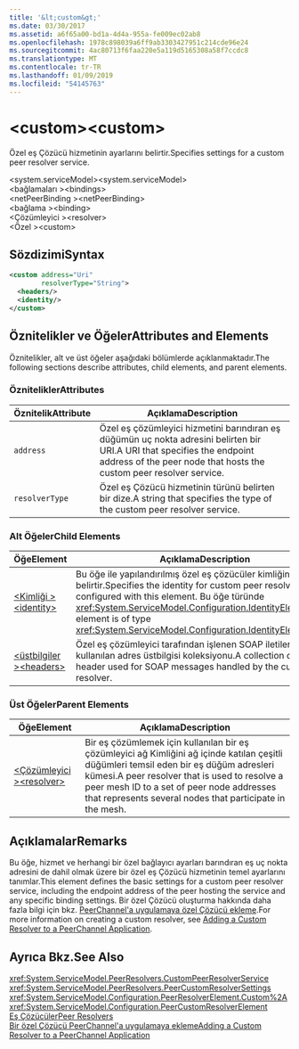 ```yaml
---
title: '&lt;custom&gt;'
ms.date: 03/30/2017
ms.assetid: a6f65a00-bd1a-4d4a-955a-fe009ec02ab8
ms.openlocfilehash: 1978c898039a6ff9ab3303427951c214cde96e24
ms.sourcegitcommit: 4ac80713f6faa220e5a119d5165308a58f7ccdc8
ms.translationtype: MT
ms.contentlocale: tr-TR
ms.lasthandoff: 01/09/2019
ms.locfileid: "54145763"
---
```

# <a name="ltcustomgt"></a><span data-ttu-id="78730-102">&lt;custom&gt;</span><span class="sxs-lookup"><span data-stu-id="78730-102">&lt;custom&gt;</span></span>
<span data-ttu-id="78730-103">Özel eş Çözücü hizmetinin ayarlarını belirtir.</span><span class="sxs-lookup"><span data-stu-id="78730-103">Specifies settings for a custom peer resolver service.</span></span>  
  
<span data-ttu-id="78730-104">\<system.serviceModel></span><span class="sxs-lookup"><span data-stu-id="78730-104">\<system.serviceModel></span></span>  
<span data-ttu-id="78730-105">\<bağlamaları ></span><span class="sxs-lookup"><span data-stu-id="78730-105">\<bindings></span></span>  
<span data-ttu-id="78730-106">\<netPeerBinding ></span><span class="sxs-lookup"><span data-stu-id="78730-106">\<netPeerBinding></span></span>  
<span data-ttu-id="78730-107">\<bağlama ></span><span class="sxs-lookup"><span data-stu-id="78730-107">\<binding></span></span>  
<span data-ttu-id="78730-108">\<Çözümleyici ></span><span class="sxs-lookup"><span data-stu-id="78730-108">\<resolver></span></span>  
<span data-ttu-id="78730-109">\<Özel ></span><span class="sxs-lookup"><span data-stu-id="78730-109">\<custom></span></span>  
  
## <a name="syntax"></a><span data-ttu-id="78730-110">Sözdizimi</span><span class="sxs-lookup"><span data-stu-id="78730-110">Syntax</span></span>  
  
```xml  
<custom address="Uri"
        resolverType="String">
  <headers/>
  <identity/>
</custom>
```  
  
## <a name="attributes-and-elements"></a><span data-ttu-id="78730-111">Öznitelikler ve Öğeler</span><span class="sxs-lookup"><span data-stu-id="78730-111">Attributes and Elements</span></span>  
 <span data-ttu-id="78730-112">Öznitelikler, alt ve üst öğeler aşağıdaki bölümlerde açıklanmaktadır.</span><span class="sxs-lookup"><span data-stu-id="78730-112">The following sections describe attributes, child elements, and parent elements.</span></span>  
  
### <a name="attributes"></a><span data-ttu-id="78730-113">Öznitelikler</span><span class="sxs-lookup"><span data-stu-id="78730-113">Attributes</span></span>  
  
|<span data-ttu-id="78730-114">Öznitelik</span><span class="sxs-lookup"><span data-stu-id="78730-114">Attribute</span></span>|<span data-ttu-id="78730-115">Açıklama</span><span class="sxs-lookup"><span data-stu-id="78730-115">Description</span></span>|  
|---------------|-----------------|  
|`address`|<span data-ttu-id="78730-116">Özel eş çözümleyici hizmetini barındıran eş düğümün uç nokta adresini belirten bir URI.</span><span class="sxs-lookup"><span data-stu-id="78730-116">A URI that specifies the endpoint address of the peer node that hosts the custom peer resolver service.</span></span>|  
|`resolverType`|<span data-ttu-id="78730-117">Özel eş Çözücü hizmetinin türünü belirten bir dize.</span><span class="sxs-lookup"><span data-stu-id="78730-117">A string that specifies the type of the custom peer resolver service.</span></span>|  
  
### <a name="child-elements"></a><span data-ttu-id="78730-118">Alt Öğeler</span><span class="sxs-lookup"><span data-stu-id="78730-118">Child Elements</span></span>  
  
|<span data-ttu-id="78730-119">Öğe</span><span class="sxs-lookup"><span data-stu-id="78730-119">Element</span></span>|<span data-ttu-id="78730-120">Açıklama</span><span class="sxs-lookup"><span data-stu-id="78730-120">Description</span></span>|  
|-------------|-----------------|  
|[<span data-ttu-id="78730-121">\<Kimliği ></span><span class="sxs-lookup"><span data-stu-id="78730-121">\<identity></span></span>](../../../../../docs/framework/configure-apps/file-schema/wcf/identity.md)|<span data-ttu-id="78730-122">Bu öğe ile yapılandırılmış özel eş çözücüler kimliğini belirtir.</span><span class="sxs-lookup"><span data-stu-id="78730-122">Specifies the identity for custom peer resolvers configured with this element.</span></span> <span data-ttu-id="78730-123">Bu öğe türünde <xref:System.ServiceModel.Configuration.IdentityElement>.</span><span class="sxs-lookup"><span data-stu-id="78730-123">This element is of type <xref:System.ServiceModel.Configuration.IdentityElement>.</span></span>|  
|[<span data-ttu-id="78730-124">\<üstbilgiler ></span><span class="sxs-lookup"><span data-stu-id="78730-124">\<headers></span></span>](../../../../../docs/framework/configure-apps/file-schema/wcf/headers-element.md)|<span data-ttu-id="78730-125">Özel eş çözümleyici tarafından işlenen SOAP iletileri için kullanılan adres üstbilgisi koleksiyonu.</span><span class="sxs-lookup"><span data-stu-id="78730-125">A collection of address header used for SOAP messages handled by the custom peer resolver.</span></span>|  
  
### <a name="parent-elements"></a><span data-ttu-id="78730-126">Üst Öğeler</span><span class="sxs-lookup"><span data-stu-id="78730-126">Parent Elements</span></span>  
  
|<span data-ttu-id="78730-127">Öğe</span><span class="sxs-lookup"><span data-stu-id="78730-127">Element</span></span>|<span data-ttu-id="78730-128">Açıklama</span><span class="sxs-lookup"><span data-stu-id="78730-128">Description</span></span>|  
|-------------|-----------------|  
|[<span data-ttu-id="78730-129">\<Çözümleyici ></span><span class="sxs-lookup"><span data-stu-id="78730-129">\<resolver></span></span>](../../../../../docs/framework/configure-apps/file-schema/wcf/resolver.md)|<span data-ttu-id="78730-130">Bir eş çözümlemek için kullanılan bir eş çözümleyici ağ Kimliğini ağ içinde katılan çeşitli düğümleri temsil eden bir eş düğüm adresleri kümesi.</span><span class="sxs-lookup"><span data-stu-id="78730-130">A peer resolver that is used to resolve a peer mesh ID to a set of peer node addresses that represents several nodes that participate in the mesh.</span></span>|  
  
## <a name="remarks"></a><span data-ttu-id="78730-131">Açıklamalar</span><span class="sxs-lookup"><span data-stu-id="78730-131">Remarks</span></span>  
 <span data-ttu-id="78730-132">Bu öğe, hizmet ve herhangi bir özel bağlayıcı ayarları barındıran eş uç nokta adresini de dahil olmak üzere bir özel eş Çözücü hizmetinin temel ayarlarını tanımlar.</span><span class="sxs-lookup"><span data-stu-id="78730-132">This element defines the basic settings for a custom peer resolver service, including the endpoint address of the peer hosting the service and any specific binding settings.</span></span> <span data-ttu-id="78730-133">Bir özel Çözücü oluşturma hakkında daha fazla bilgi için bkz. [PeerChannel'a uygulamaya özel Çözücü ekleme](https://msdn.microsoft.com/library/12aa3787-2962-439c-ad27-46523c8b0419).</span><span class="sxs-lookup"><span data-stu-id="78730-133">For more information on creating a custom resolver, see [Adding a Custom Resolver to a PeerChannel Application](https://msdn.microsoft.com/library/12aa3787-2962-439c-ad27-46523c8b0419).</span></span>  
  
## <a name="see-also"></a><span data-ttu-id="78730-134">Ayrıca Bkz.</span><span class="sxs-lookup"><span data-stu-id="78730-134">See Also</span></span>  
 <xref:System.ServiceModel.PeerResolvers.CustomPeerResolverService>  
 <xref:System.ServiceModel.PeerResolvers.PeerCustomResolverSettings>  
 <xref:System.ServiceModel.Configuration.PeerResolverElement.Custom%2A>  
 <xref:System.ServiceModel.Configuration.PeerCustomResolverElement>  
 [<span data-ttu-id="78730-135">Eş Çözücüler</span><span class="sxs-lookup"><span data-stu-id="78730-135">Peer Resolvers</span></span>](../../../../../docs/framework/wcf/feature-details/peer-resolvers.md)  
 [<span data-ttu-id="78730-136">Bir özel Çözücü PeerChannel'a uygulamaya ekleme</span><span class="sxs-lookup"><span data-stu-id="78730-136">Adding a Custom Resolver to a PeerChannel Application</span></span>](https://msdn.microsoft.com/library/12aa3787-2962-439c-ad27-46523c8b0419)
